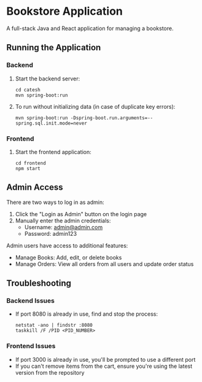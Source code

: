 # Bookstore Application

A full-stack Java and React application for managing a bookstore.

## Running the Application

### Backend

1. Start the backend server:
   ```
   cd catesh
   mvn spring-boot:run
   ```

2. To run without initializing data (in case of duplicate key errors):
   ```
   mvn spring-boot:run -Dspring-boot.run.arguments=--spring.sql.init.mode=never
   ```

### Frontend

1. Start the frontend application:
   ```
   cd frontend
   npm start
   ```

## Admin Access

There are two ways to log in as admin:

1. Click the "Login as Admin" button on the login page
2. Manually enter the admin credentials:
   - Username: admin@admin.com
   - Password: admin123

Admin users have access to additional features:
- Manage Books: Add, edit, or delete books
- Manage Orders: View all orders from all users and update order status

## Troubleshooting

### Backend Issues

- If port 8080 is already in use, find and stop the process:
  ```
  netstat -ano | findstr :8080
  taskkill /F /PID <PID_NUMBER>
  ```

### Frontend Issues

- If port 3000 is already in use, you'll be prompted to use a different port
- If you can't remove items from the cart, ensure you're using the latest version from the repository 
